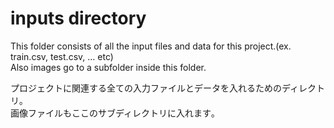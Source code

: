 # inputs directory
This folder consists of all the input files and data for this project.(ex. train.csv, test.csv, ... etc)\
Also images go to a subfolder inside this folder.

プロジェクトに関連する全ての入力ファイルとデータを入れるためのディレクトリ｡\
画像ファイルもここのサブディレクトリに入れます｡